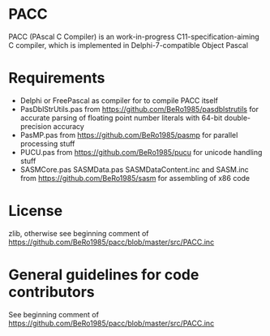 # PACC

PACC (PAscal C Compiler) is an work-in-progress C11-specification-aiming C compiler, which is implemented in Delphi-7-compatible Object Pascal

# Requirements

- Delphi or FreePascal as compiler for to compile PACC itself
- PasDblStrUtils.pas from https://github.com/BeRo1985/pasdblstrutils for accurate parsing of floating point number literals with 64-bit double-precision accuracy
- PasMP.pas from https://github.com/BeRo1985/pasmp for parallel processing stuff
- PUCU.pas from https://github.com/BeRo1985/pucu for unicode handling stuff
- SASMCore.pas SASMData.pas SASMDataContent.inc and SASM.inc from https://github.com/BeRo1985/sasm for assembling of x86 code

# License

zlib, otherwise see beginning comment of https://github.com/BeRo1985/pacc/blob/master/src/PACC.inc

# General guidelines for code contributors

See beginning comment of https://github.com/BeRo1985/pacc/blob/master/src/PACC.inc
